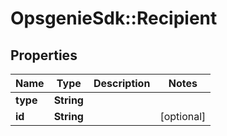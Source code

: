 # OpsgenieSdk::Recipient

## Properties
Name | Type | Description | Notes
------------ | ------------- | ------------- | -------------
**type** | **String** |  | 
**id** | **String** |  | [optional] 


